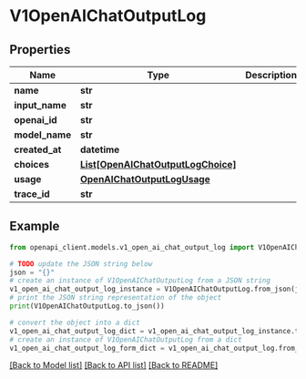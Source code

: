 # V1OpenAIChatOutputLog


## Properties

Name | Type | Description | Notes
------------ | ------------- | ------------- | -------------
**name** | **str** |  | [optional] 
**input_name** | **str** |  | [optional] 
**openai_id** | **str** |  | [optional] 
**model_name** | **str** |  | [optional] 
**created_at** | **datetime** |  | [optional] 
**choices** | [**List[OpenAIChatOutputLogChoice]**](OpenAIChatOutputLogChoice.md) |  | [optional] 
**usage** | [**OpenAIChatOutputLogUsage**](OpenAIChatOutputLogUsage.md) |  | [optional] 
**trace_id** | **str** |  | [optional] 

## Example

```python
from openapi_client.models.v1_open_ai_chat_output_log import V1OpenAIChatOutputLog

# TODO update the JSON string below
json = "{}"
# create an instance of V1OpenAIChatOutputLog from a JSON string
v1_open_ai_chat_output_log_instance = V1OpenAIChatOutputLog.from_json(json)
# print the JSON string representation of the object
print(V1OpenAIChatOutputLog.to_json())

# convert the object into a dict
v1_open_ai_chat_output_log_dict = v1_open_ai_chat_output_log_instance.to_dict()
# create an instance of V1OpenAIChatOutputLog from a dict
v1_open_ai_chat_output_log_form_dict = v1_open_ai_chat_output_log.from_dict(v1_open_ai_chat_output_log_dict)
```
[[Back to Model list]](../README.md#documentation-for-models) [[Back to API list]](../README.md#documentation-for-api-endpoints) [[Back to README]](../README.md)


